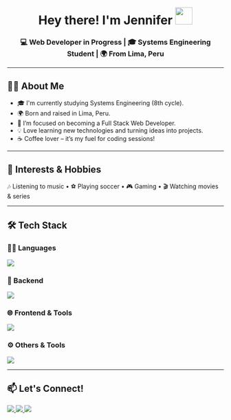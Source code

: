 <h1 align="center">
  Hey there! I'm <b>Jennifer</b>  <img src="https://media.giphy.com/media/hvRJCLFzcasrR4ia7z/giphy.gif" width="40"/>
</h1>

<h3 align="center">💻 Web Developer in Progress | 🎓 Systems Engineering Student | 🌍 From Lima, Peru</h3>

---

## 👩‍💻 About Me
- 🎓 I'm currently studying Systems Engineering (8th cycle).
- 🌍 Born and raised in Lima, Peru.
- 🔭 I’m focused on becoming a Full Stack Web Developer.
- 💡 Love learning new technologies and turning ideas into projects.
- ☕ Coffee lover – it’s my fuel for coding sessions!

---

## 🎯 Interests & Hobbies
🎶 Listening to music • ⚽ Playing soccer • 🎮 Gaming  • 🎬 Watching movies & series

---

## 🛠️ Tech Stack

### 👩‍💻 Languages
<p>
  <img src="https://skillicons.dev/icons?i=js,ts,py,java" />
</p>

### 🧱 Backend
<p>
  <img src="https://skillicons.dev/icons?i=nodejs,nestjs,mysql,mongodb,postgres" />
</p>

### 🌐 Frontend & Tools
<p>
  <img src="https://skillicons.dev/icons?i=react,tailwind,html,css" />
</p>

### ⚙️ Others & Tools
<p>
  <img src="https://skillicons.dev/icons?i=git,github,npm,gulp" />
</p>

---

## 📫 Let's Connect!
<p>
  <a href="https://github.com/J3nn10Cs" target="_blank">
    <img src="https://img.shields.io/badge/GitHub-100000?style=for-the-badge&logo=github&logoColor=white"/>
  </a>
  
  <a href="mailto:jennifer15aries@gmail.com" target="_blank">
    <img src="https://img.shields.io/badge/Gmail-D14836?style=for-the-badge&logo=gmail&logoColor=white"/>
  </a>
  
  <a href="https://tu-portafolio.com" target="_blank">
    <img src="https://img.shields.io/badge/Portfolio-4285F4?style=for-the-badge&logo=google-chrome&logoColor=white"/>
  </a>
</p>
